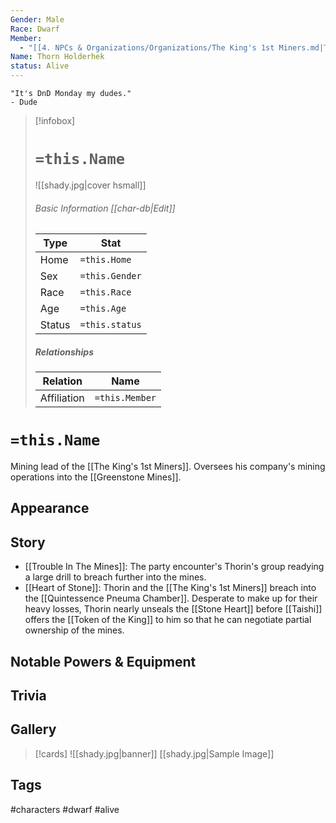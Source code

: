 ```yaml
---
Gender: Male
Race: Dwarf
Member:
  - "[[4. NPCs & Organizations/Organizations/The King's 1st Miners.md|The King's 1st Miners]]"
Name: Thorn Holderhek
status: Alive
---
```

	"It's DnD Monday my dudes." 
	- Dude

> [!infobox]
> # `=this.Name`
> ![[shady.jpg|cover hsmall]]
> ###### Basic Information [[char-db|Edit]]
> | Type | Stat |
> | ---- | ---- |
> | Home | `=this.Home` |
> | Sex | `=this.Gender` |
> | Race | `=this.Race` |
> | Age | `=this.Age` |
> | Status | `=this.status` |
> ##### Relationships
> | Relation | Name |
> | ---- | ---- |
> | Affiliation | `=this.Member` |

# `=this.Name`
Mining lead of the [[The King's 1st Miners]]. Oversees his company's mining operations into the [[Greenstone Mines]].
## Appearance
## Story
- [[Trouble In The Mines]]: The party encounter's Thorin's group readying a large drill to breach further into the mines.
- [[Heart of Stone]]: Thorin and the [[The King's 1st Miners]] breach into the [[Quintessence Pneuma Chamber]]. Desperate to make up for their heavy losses, Thorin nearly unseals the [[Stone Heart]] before [[Taishi]] offers the [[Token of the King]] to him so that he can negotiate partial ownership of the mines.
## Notable Powers & Equipment
## Trivia

## Gallery
>[!cards]
>![[shady.jpg|banner]]
>[[shady.jpg|Sample Image]]
>

## Tags
#characters #dwarf #alive